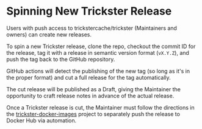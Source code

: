 # Spinning New Trickster Release

Users with push access to trickstercache/trickster (Maintainers and owners) can create new releases.

To spin a new Trickster release, clone the repo, checkout the commit ID for the release, tag it with a release in semantic version format (`vX.Y.Z`), and push the tag back to the GitHub repository.

GitHub actions will detect the publishing of the new tag (so long as it's in the proper format) and cut a full release for the tag automatically.

The cut release will be published as a Draft, giving the Maintainer the opportunity to craft release notes in advance of the actual release.

Once a Trickster release is cut, the Maintainer must follow the directions in the [trickster-docker-images](https://github.com/trickstercache/trickster-docker-images) project to separately push the release to Docker Hub via automation.
